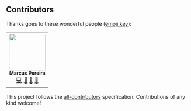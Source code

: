 ## Contributors

Thanks goes to these wonderful people ([emoji key](https://allcontributors.org/docs/en/emoji-key)):

<!-- ALL-CONTRIBUTORS-LIST:START - Do not remove or modify this section -->
<!-- prettier-ignore-start -->
<!-- markdownlint-disable -->

<table>
  <tr>
    <td align="center"><a href="http://marcuspereira.xyz"><img src="https://avatars2.githubusercontent.com/u/9499562?v=4" width="100px;" alt=""/><br /><sub><b>Marcus Pereira</b></sub></a><br /><a href="https://github.com/jairomr/saturno/commits?author=marcuxyz" title="Code">💻</a> <a href="https://github.com/jairomr/saturno/pulls?q=is%3Apr+reviewed-by%3Amarcuxyz" title="Reviewed Pull Requests">👀</a> <a href="#maintenance-marcuxyz" title="Maintenance">🚧</a> <a href="https://github.com/jairomr/saturno/commits?author=marcuxyz" title="Documentation">📖</a></td>
  </tr>
</table>


<!-- markdownlint-enable -->
<!-- prettier-ignore-end -->
<!-- ALL-CONTRIBUTORS-LIST:END -->

This project follows the [all-contributors](https://github.com/all-contributors/all-contributors) specification. Contributions of any kind welcome!
